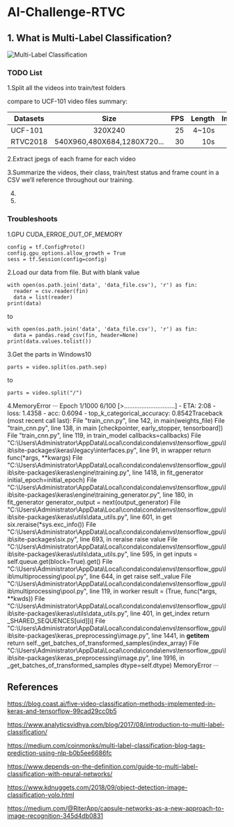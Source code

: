 # AI-Challenge-RTVC

## 1. What is Multi-Label Classification?

![Multi-Label Classification](https://s3-ap-south-1.amazonaws.com/av-blog-media/wp-content/uploads/2017/08/25230246/beautiful_scenery_05_hd_picture_166257.jpg)

### TODO List

1.Split all the videos into train/test folders

compare to UCF-101 video files summary:

| Datasets      | Size                         | FPS   | Length | Images |
| ------------- |:----------------------------:| -----:|-------:|-------:|
| UCF-101       | 320X240                      | 25    | 4~10s  | 44     | 
| RTVC2018      | 540X960,480X684,1280X720...  | 30    | 10s    | 50     |

2.Extract jpegs of each frame for each video

3.Summarize the videos, their class, train/test status and frame count in a CSV we’ll reference throughout our training.

4.

5.

### Troubleshoots

1.GPU CUDA_ERROE_OUT_OF_MEMORY

```
config = tf.ConfigProto()
config.gpu_options.allow_growth = True
sess = tf.Session(config=config)
```

2.Load our data from file. But with blank value

```
with open(os.path.join('data', 'data_file.csv'), 'r') as fin:
  reader = csv.reader(fin)
  data = list(reader)
print(data)  
 ```
 
 to 
 
 ```
 with open(os.path.join('data', 'data_file.csv'), 'r') as fin:
   data = pandas.read_csv(fin, header=None)
 print(data.values.tolist())  
 ```
 
3.Get the parts in Windows10

```
parts = video.split(os.path.sep)
```
to
```
parts = video.split("/")
```

4.MemoryError
···
Epoch 1/1000
  6/100 [>.............................] - ETA: 2:08 - loss: 1.4358 - acc: 0.6094 - top_k_categorical_accuracy: 0.8542Traceback (most recent call last):
  File "train_cnn.py", line 142, in <module>
    main(weights_file)
  File "train_cnn.py", line 138, in main
    [checkpointer, early_stopper, tensorboard])
  File "train_cnn.py", line 119, in train_model
    callbacks=callbacks)
  File "C:\Users\Administrator\AppData\Local\conda\conda\envs\tensorflow_gpu\lib\site-packages\keras\legacy\interfaces.py", line 91, in wrapper
    return func(*args, **kwargs)
  File "C:\Users\Administrator\AppData\Local\conda\conda\envs\tensorflow_gpu\lib\site-packages\keras\engine\training.py", line 1418, in fit_generator
    initial_epoch=initial_epoch)
  File "C:\Users\Administrator\AppData\Local\conda\conda\envs\tensorflow_gpu\lib\site-packages\keras\engine\training_generator.py", line 180, in fit_generator
    generator_output = next(output_generator)
  File "C:\Users\Administrator\AppData\Local\conda\conda\envs\tensorflow_gpu\lib\site-packages\keras\utils\data_utils.py", line 601, in get
    six.reraise(*sys.exc_info())
  File "C:\Users\Administrator\AppData\Local\conda\conda\envs\tensorflow_gpu\lib\site-packages\six.py", line 693, in reraise
    raise value
  File "C:\Users\Administrator\AppData\Local\conda\conda\envs\tensorflow_gpu\lib\site-packages\keras\utils\data_utils.py", line 595, in get
    inputs = self.queue.get(block=True).get()
  File "C:\Users\Administrator\AppData\Local\conda\conda\envs\tensorflow_gpu\lib\multiprocessing\pool.py", line 644, in get
    raise self._value
  File "C:\Users\Administrator\AppData\Local\conda\conda\envs\tensorflow_gpu\lib\multiprocessing\pool.py", line 119, in worker
    result = (True, func(*args, **kwds))
  File "C:\Users\Administrator\AppData\Local\conda\conda\envs\tensorflow_gpu\lib\site-packages\keras\utils\data_utils.py", line 401, in get_index
    return _SHARED_SEQUENCES[uid][i]
  File "C:\Users\Administrator\AppData\Local\conda\conda\envs\tensorflow_gpu\lib\site-packages\keras_preprocessing\image.py", line 1441, in __getitem__
    return self._get_batches_of_transformed_samples(index_array)
  File "C:\Users\Administrator\AppData\Local\conda\conda\envs\tensorflow_gpu\lib\site-packages\keras_preprocessing\image.py", line 1916, in _get_batches_of_transformed_samples
    dtype=self.dtype)
MemoryError
···

## References

https://blog.coast.ai/five-video-classification-methods-implemented-in-keras-and-tensorflow-99cad29cc0b5

https://www.analyticsvidhya.com/blog/2017/08/introduction-to-multi-label-classification/

https://medium.com/coinmonks/multi-label-classification-blog-tags-prediction-using-nlp-b0b5ee6686fc

https://www.depends-on-the-definition.com/guide-to-multi-label-classification-with-neural-networks/

https://www.kdnuggets.com/2018/09/object-detection-image-classification-yolo.html

https://medium.com/@RiterApp/capsule-networks-as-a-new-approach-to-image-recognition-345d4db0831

